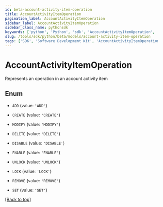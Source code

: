 ```yaml
---
id: beta-account-activity-item-operation
title: AccountActivityItemOperation
pagination_label: AccountActivityItemOperation
sidebar_label: AccountActivityItemOperation
sidebar_class_name: pythonsdk
keywords: ['python', 'Python', 'sdk', 'AccountActivityItemOperation', 'BetaAccountActivityItemOperation'] 
slug: /tools/sdk/python/beta/models/account-activity-item-operation
tags: ['SDK', 'Software Development Kit', 'AccountActivityItemOperation', 'BetaAccountActivityItemOperation']
---
```


# AccountActivityItemOperation

Represents an operation in an account activity item

## Enum

* `ADD` (value: `'ADD'`)

* `CREATE` (value: `'CREATE'`)

* `MODIFY` (value: `'MODIFY'`)

* `DELETE` (value: `'DELETE'`)

* `DISABLE` (value: `'DISABLE'`)

* `ENABLE` (value: `'ENABLE'`)

* `UNLOCK` (value: `'UNLOCK'`)

* `LOCK` (value: `'LOCK'`)

* `REMOVE` (value: `'REMOVE'`)

* `SET` (value: `'SET'`)

[[Back to top]](#) 

